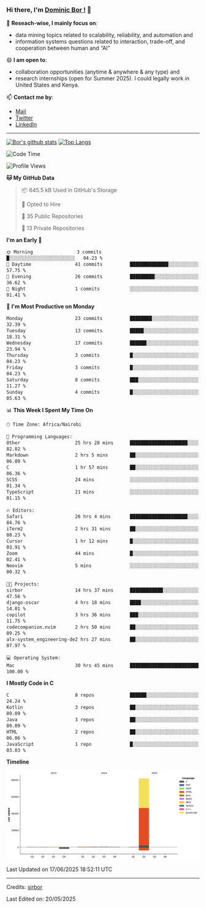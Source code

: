 ### Hi there, I'm [Dominic Bor !](https://www.dominicbor.me/) 👋

🔭 **Reseach-wise, I mainly focus on**:

- data mining topics related to scalability, reliability, and automation and
- information systems questions related to interaction, trade-off, and cooperation between human and “AI”

😄 **I am open to**:

- collaboration opportunities (anytime & anywhere & any type) and
- research internships (open for Summer 2025). I could legally work in United States and Kenya.

📫 **Contact me by**:

- [Mail](mailto:dominicbor@icloud.com)
- [Twitter](https://twitter.com/Kd_Bpr)
- [LinkedIn](https://www.linkedin.com/in/sirbor/)

---

[![Bor's github stats](https://github-readme-stats.vercel.app/api?username=sirbor&theme=material-palenight&count_private=true&hide=contribs)](https://github.com/anuraghazra/github-readme-stats)
[![Top Langs](https://github-readme-stats.vercel.app/api/top-langs/?username=sirbor&theme=material-palenight&hide=Jupyter&layout=compact)](https://github.com/anuraghazra/github-readme-stats)

<!--START_SECTION:waka-->
![Code Time](http://img.shields.io/badge/Code%20Time-885%20hrs%2024%20mins-blue)

![Profile Views](http://img.shields.io/badge/Profile%20Views-3-blue)

**🐱 My GitHub Data** 

> 📦 645.5 kB Used in GitHub's Storage 
 > 
> 💼 Opted to Hire
 > 
> 📜 35 Public Repositories 
 > 
> 🔑 13 Private Repositories 
 > 
**I'm an Early 🐤** 

```text
🌞 Morning                3 commits           █░░░░░░░░░░░░░░░░░░░░░░░░   04.23 % 
🌆 Daytime                41 commits          ██████████████░░░░░░░░░░░   57.75 % 
🌃 Evening                26 commits          █████████░░░░░░░░░░░░░░░░   36.62 % 
🌙 Night                  1 commits           ░░░░░░░░░░░░░░░░░░░░░░░░░   01.41 % 
```
📅 **I'm Most Productive on Monday** 

```text
Monday                   23 commits          ████████░░░░░░░░░░░░░░░░░   32.39 % 
Tuesday                  13 commits          █████░░░░░░░░░░░░░░░░░░░░   18.31 % 
Wednesday                17 commits          ██████░░░░░░░░░░░░░░░░░░░   23.94 % 
Thursday                 3 commits           █░░░░░░░░░░░░░░░░░░░░░░░░   04.23 % 
Friday                   3 commits           █░░░░░░░░░░░░░░░░░░░░░░░░   04.23 % 
Saturday                 8 commits           ███░░░░░░░░░░░░░░░░░░░░░░   11.27 % 
Sunday                   4 commits           █░░░░░░░░░░░░░░░░░░░░░░░░   05.63 % 
```


📊 **This Week I Spent My Time On** 

```text
🕑︎ Time Zone: Africa/Nairobi

💬 Programming Languages: 
Other                    25 hrs 28 mins      █████████████████████░░░░   82.82 % 
Markdown                 2 hrs 5 mins        ██░░░░░░░░░░░░░░░░░░░░░░░   06.80 % 
C                        1 hr 57 mins        ██░░░░░░░░░░░░░░░░░░░░░░░   06.36 % 
SCSS                     24 mins             ░░░░░░░░░░░░░░░░░░░░░░░░░   01.34 % 
TypeScript               21 mins             ░░░░░░░░░░░░░░░░░░░░░░░░░   01.15 % 

🔥 Editors: 
Safari                   26 hrs 4 mins       █████████████████████░░░░   84.76 % 
iTerm2                   2 hrs 31 mins       ██░░░░░░░░░░░░░░░░░░░░░░░   08.23 % 
Cursor                   1 hr 12 mins        █░░░░░░░░░░░░░░░░░░░░░░░░   03.91 % 
Zoom                     44 mins             █░░░░░░░░░░░░░░░░░░░░░░░░   02.41 % 
Neovim                   5 mins              ░░░░░░░░░░░░░░░░░░░░░░░░░   00.32 % 

🐱‍💻 Projects: 
sirbor                   14 hrs 37 mins      ████████████░░░░░░░░░░░░░   47.56 % 
django-oscar             4 hrs 18 mins       ████░░░░░░░░░░░░░░░░░░░░░   14.01 % 
copilot                  3 hrs 36 mins       ███░░░░░░░░░░░░░░░░░░░░░░   11.75 % 
codecompanion.nvim       2 hrs 50 mins       ██░░░░░░░░░░░░░░░░░░░░░░░   09.25 % 
alx-system_engineering-de2 hrs 27 mins       ██░░░░░░░░░░░░░░░░░░░░░░░   07.97 % 

💻 Operating System: 
Mac                      30 hrs 45 mins      █████████████████████████   100.00 % 
```

**I Mostly Code in C** 

```text
C                        8 repos             ██████░░░░░░░░░░░░░░░░░░░   24.24 % 
Kotlin                   3 repos             ██░░░░░░░░░░░░░░░░░░░░░░░   09.09 % 
Java                     3 repos             ██░░░░░░░░░░░░░░░░░░░░░░░   09.09 % 
HTML                     2 repos             ██░░░░░░░░░░░░░░░░░░░░░░░   06.06 % 
JavaScript               1 repo              █░░░░░░░░░░░░░░░░░░░░░░░░   03.03 % 
```



**Timeline**

![Lines of Code chart](https://raw.githubusercontent.com/sirbor/sirbor/main/assets/bar_graph.png)


 Last Updated on 17/06/2025 18:52:11 UTC
<!--END_SECTION:waka-->
---

Credits: [sirbor](https://github.com/sirbor)

Last Edited on: 20/05/2025
